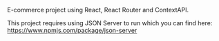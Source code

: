 E-commerce project using React, React Router and ContextAPI.

This project requires using JSON Server to run which you can find here: https://www.npmjs.com/package/json-server
